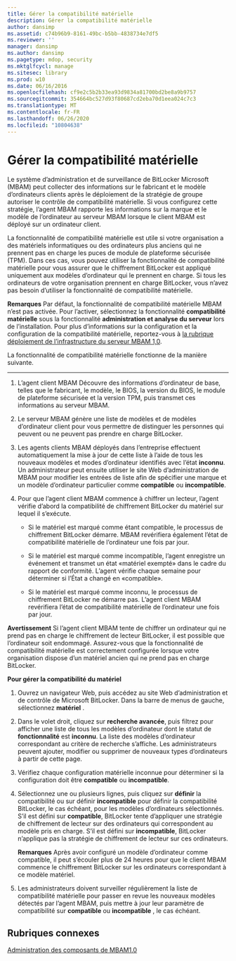 ```yaml
---
title: Gérer la compatibilité matérielle
description: Gérer la compatibilité matérielle
author: dansimp
ms.assetid: c74b96b9-8161-49bc-b5bb-4838734e7df5
ms.reviewer: ''
manager: dansimp
ms.author: dansimp
ms.pagetype: mdop, security
ms.mktglfcycl: manage
ms.sitesec: library
ms.prod: w10
ms.date: 06/16/2016
ms.openlocfilehash: cf9e2c5b2b33ea93d9834a81700bd2be8a9b9757
ms.sourcegitcommit: 354664bc527d93f80687cd2eba70d1eea024c7c3
ms.translationtype: MT
ms.contentlocale: fr-FR
ms.lasthandoff: 06/26/2020
ms.locfileid: "10804638"
---
```

# Gérer la compatibilité matérielle


Le système d’administration et de surveillance de BitLocker Microsoft (MBAM) peut collecter des informations sur le fabricant et le modèle d’ordinateurs clients après le déploiement de la stratégie de groupe autoriser le contrôle de compatibilité matérielle. Si vous configurez cette stratégie, l’agent MBAM rapporte les informations sur la marque et le modèle de l’ordinateur au serveur MBAM lorsque le client MBAM est déployé sur un ordinateur client.

La fonctionnalité de compatibilité matérielle est utile si votre organisation a des matériels informatiques ou des ordinateurs plus anciens qui ne prennent pas en charge les puces de module de plateforme sécurisée (TPM). Dans ces cas, vous pouvez utiliser la fonctionnalité de compatibilité matérielle pour vous assurer que le chiffrement BitLocker est appliqué uniquement aux modèles d’ordinateur qui le prennent en charge. Si tous les ordinateurs de votre organisation prennent en charge BitLocker, vous n’avez pas besoin d’utiliser la fonctionnalité de compatibilité matérielle.

**Remarques**  Par défaut, la fonctionnalité de compatibilité matérielle MBAM n’est pas activée. Pour l’activer, sélectionnez la fonctionnalité **compatibilité matérielle** sous la fonctionnalité **administration et analyse du serveur** lors de l’installation. Pour plus d’informations sur la configuration et la configuration de la compatibilité matérielle, reportez-vous à [la rubrique déploiement de l’infrastructure du serveur MBAM 1,0](deploying-the-mbam-10-server-infrastructure.md).

 

La fonctionnalité de compatibilité matérielle fonctionne de la manière suivante.

****

1.  L’agent client MBAM Découvre des informations d’ordinateur de base, telles que le fabricant, le modèle, le BIOS, la version du BIOS, le module de plateforme sécurisée et la version TPM, puis transmet ces informations au serveur MBAM.

2.  Le serveur MBAM génère une liste de modèles et de modèles d’ordinateur client pour vous permettre de distinguer les personnes qui peuvent ou ne peuvent pas prendre en charge BitLocker.

3.  Les agents clients MBAM déployés dans l’entreprise effectuent automatiquement la mise à jour de cette liste à l’aide de tous les nouveaux modèles et modes d’ordinateur identifiés avec l’état **inconnu**. Un administrateur peut ensuite utiliser le site Web d’administration de MBAM pour modifier les entrées de liste afin de spécifier une marque et un modèle d’ordinateur particulier comme **compatible** ou **incompatible**.

4.  Pour que l’agent client MBAM commence à chiffrer un lecteur, l’agent vérifie d’abord la compatibilité de chiffrement BitLocker du matériel sur lequel il s’exécute.

    -   Si le matériel est marqué comme étant compatible, le processus de chiffrement BitLocker démarre. MBAM revérifiera également l’état de compatibilité matérielle de l’ordinateur une fois par jour.

    -   Si le matériel est marqué comme incompatible, l’agent enregistre un événement et transmet un état «matériel exempté» dans le cadre du rapport de conformité. L’agent vérifie chaque semaine pour déterminer si l’État a changé en «compatible».

    -   Si le matériel est marqué comme inconnu, le processus de chiffrement BitLocker ne démarre pas. L’agent client MBAM revérifiera l’état de compatibilité matérielle de l’ordinateur une fois par jour.

**Avertissement**  Si l’agent client MBAM tente de chiffrer un ordinateur qui ne prend pas en charge le chiffrement de lecteur BitLocker, il est possible que l’ordinateur soit endommagé. Assurez-vous que la fonctionnalité de compatibilité matérielle est correctement configurée lorsque votre organisation dispose d’un matériel ancien qui ne prend pas en charge BitLocker.

 

**Pour gérer la compatibilité du matériel**

1.  Ouvrez un navigateur Web, puis accédez au site Web d’administration et de contrôle de Microsoft BitLocker. Dans la barre de menus de gauche, sélectionnez **matériel** .

2.  Dans le volet droit, cliquez sur **recherche avancée**, puis filtrez pour afficher une liste de tous les modèles d’ordinateur dont le statut de **fonctionnalité** est **inconnu**. La liste des modèles d’ordinateur correspondant au critère de recherche s’affiche. Les administrateurs peuvent ajouter, modifier ou supprimer de nouveaux types d’ordinateurs à partir de cette page.

3.  Vérifiez chaque configuration matérielle inconnue pour déterminer si la configuration doit être **compatible** ou **incompatible**.

4.  Sélectionnez une ou plusieurs lignes, puis cliquez sur **définir** la compatibilité ou sur définir **incompatible** pour définir la compatibilité BitLocker, le cas échéant, pour les modèles d’ordinateurs sélectionnés. S’il est défini sur **compatible**, BitLocker tente d’appliquer une stratégie de chiffrement de lecteur sur des ordinateurs qui correspondent au modèle pris en charge. S’il est défini sur **incompatible**, BitLocker n’applique pas la stratégie de chiffrement de lecteur sur ces ordinateurs.

    **Remarques**  Après avoir configuré un modèle d’ordinateur comme compatible, il peut s’écouler plus de 24 heures pour que le client MBAM commence le chiffrement BitLocker sur les ordinateurs correspondant à ce modèle matériel.

     

5.  Les administrateurs doivent surveiller régulièrement la liste de compatibilité matérielle pour passer en revue les nouveaux modèles détectés par l’agent MBAM, puis mettre à jour leur paramètre de compatibilité sur **compatible** ou **incompatible** , le cas échéant.

## Rubriques connexes


[Administration des composants de MBAM1.0](administering-mbam-10-features.md)

 

 





